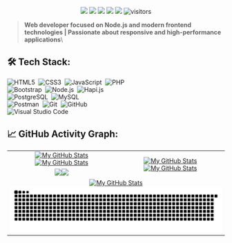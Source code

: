 <p align="center">
    <a href="https://github.com/wrdhn/wrdhn"><img src="https://img.shields.io/badge/status-updating-brightgreen.svg"></a>
    <a href="https://github.com/nodejs/node"><img src="https://img.shields.io/badge/Node.js-23.x-339933.svg"></a>
    <a href="https://github.com/wrdhn/wrdhn/graphs/contributors"><img src="https://img.shields.io/github/contributors/wrdhn/wrdhn?color=blue"></a>
    <a href="https://github.com/wrdhn"><img src="https://img.shields.io/github/stars/wrdhn"></a>
    <a href="https://github.com/wrdhn/wrdhn/network/members"><img src="https://img.shields.io/github/forks/wrdhn/wrdhn.svg?color=blue&logo=github"></a>
    <img src="https://visitor-badge.laobi.icu/badge?page_id=wrdhn.wrdhn" alt="visitors"/>
</p>


<!-- [![](./src/header_.png)](#) -->

> <b>Web developer focused on Node.js and modern frontend technologies | Passionate about responsive and high-performance applications</b>\

## 🛠️ Tech Stack:
![HTML5](https://img.shields.io/badge/-HTML5-555?style=flat&logo=html5)&nbsp;
![CSS3](https://img.shields.io/badge/-CSS3-555?style=flat&logo=css3&logoColor=1572B6)&nbsp;
![JavaScript](https://img.shields.io/badge/-JavaScript-555?style=flat&logo=javascript)&nbsp;
![PHP](https://img.shields.io/badge/-PHP-555?style=flat&logo=php)&nbsp;\
![Bootstrap](https://img.shields.io/badge/-Bootstrap-555?style=flat&logo=bootstrap)&nbsp;
![Node.js](https://img.shields.io/badge/-Node.js-555?style=flat&logo=node.js)&nbsp;
![Hapi.js](https://img.shields.io/badge/-Hapi.js-555?style=flat&logo=hapi)&nbsp;\
![PostgreSQL](https://img.shields.io/badge/-PostgreSQL-555?style=flat&logo=postgresql)&nbsp;
![MySQL](https://img.shields.io/badge/-MySQL-555?style=flat&logo=mysql&logoColor=fff)&nbsp;\
![Postman](https://img.shields.io/badge/-Postman-555?style=flat&logo=postman)&nbsp;
![Git](https://img.shields.io/badge/-Git-555?style=flat&logo=git)&nbsp;
![GitHub](https://img.shields.io/badge/-GitHub-555?style=flat&logo=github)&nbsp;\
![Visual Studio Code](https://img.shields.io/badge/-Visual%20Studio%20Code-555?style=flat&logo=visual-studio-code&logoColor=007ACC)&nbsp;

## 📈 GitHub Activity Graph:


<table>
    <tr>
        <td align="center"><a href="https://github.com/wrdhn#gh-light-mode-only"><img src="https://github-readme-stats.vercel.app/api?username=wrdhn&show_icons=true&theme=default&include_all_commits=true#gh-light-mode-only" alt="My GitHub Stats"/></a><a href="https://github.com/wrdhn#gh-dark-mode-only"><img src="https://github-readme-stats.vercel.app/api?username=wrdhn&show_icons=true&theme=tokyonight&include_all_commits=true#gh-dark-mode-only" alt="My GitHub Stats"/></a></td>
        <td rowspan="2" align="center"><a href="https://github.com/wrdhn#gh-light-mode-only"><img src="https://github-readme-stats.vercel.app/api/top-langs/?username=wrdhn&theme=default&langs_count=8#gh-light-mode-only" alt="My GitHub Stats"/></a><a href="https://github.com/wrdhn#gh-dark-mode-only"><img src="https://github-readme-stats.vercel.app/api/top-langs/?username=wrdhn&theme=tokyonight&langs_count=8#gh-dark-mode-only" alt="My GitHub Stats"/></a></td>
    </tr>
    <tr>
        <td align="center"><a href="https://github.com/wrdhn#gh-light-mode-only"><img src="https://github-readme-streak-stats.herokuapp.com/?user=wrdhn&theme=default"/></a><a href="https://github.com/wrdhn#gh-dark-mode-only"><img src="https://github-readme-streak-stats.herokuapp.com/?user=wrdhn&theme=tokyonight"/></a></td>
    </tr>
    <tr>
        <td colspan="2" align="center"><a href="https://github.com/wrdhn#gh-light-mode-only"><img src="https://raw.githubusercontent.com/wrdhn/wrdhn/output/github-contribution-grid-snake-default.svg#gh-light-mode-only" alt="My GitHub Stats"/></a><a href="https://github.com/wrdhn#gh-dark-mode-only"><img src="https://raw.githubusercontent.com/wrdhn/wrdhn/output/github-contribution-grid-snake-dark.svg#gh-dark-mode-only" alt="My GitHub Stats"/></a></td>
    </tr>
</table>

<!--
**wrdhn/wrdhn** is a ✨ _special_ ✨ repository because its `README.md` (this file) appears on your GitHub profile.

Here are some ideas to get you started:

- 🔭 I’m currently working on ...
- 🌱 I’m currently learning ...
- 👯 I’m looking to collaborate on ...
- 🤔 I’m looking for help with ...
- 💬 Ask me about ...
- 📫 How to reach me: ...
- 😄 Pronouns: ...
- ⚡ Fun fact: ...
-->



<!--
**wrdhn/wrdhn** is a ✨ _special_ ✨ repository because its `README.md` (this file) appears on your GitHub profile.

Here are some ideas to get you started:

- 🔭 I’m currently working on ...
- 🌱 I’m currently learning ...
- 👯 I’m looking to collaborate on ...
- 🤔 I’m looking for help with ...
- 💬 Ask me about ...
- 📫 How to reach me: ...
- 😄 Pronouns: ...
- ⚡ Fun fact: ...
-->
